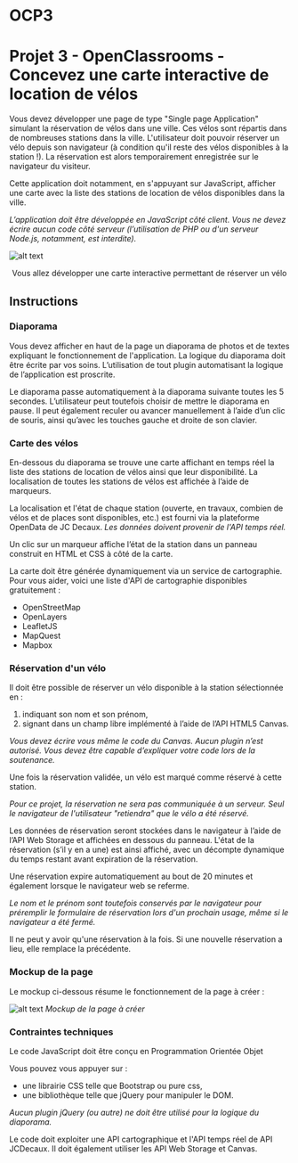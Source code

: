 # OCP3
# Projet 3 - OpenClassrooms - Concevez une carte interactive de location de vélos

Vous devez développer une page de type "Single page Application" simulant la réservation de vélos dans une ville. Ces vélos sont répartis dans de nombreuses stations dans la ville. L'utilisateur doit pouvoir réserver un vélo depuis son navigateur (à condition qu'il reste des vélos disponibles à la station !). La réservation est alors temporairement enregistrée sur le navigateur du visiteur.

Cette application doit notamment, en s'appuyant sur JavaScript, afficher une carte avec la liste des stations de location de vélos disponibles dans la ville. 

*L’application doit être développée en JavaScript côté client. Vous ne devez écrire aucun code côté serveur (l’utilisation de PHP ou d'un serveur Node.js, notamment, est interdite).*

![alt text](https://user.oc-static.com/upload/2018/01/05/15151407813526_velov.png)
<p align="center">Vous allez développer une carte interactive permettant de réserver un vélo</p>

## Instructions

### Diaporama

Vous devez afficher en haut de la page un diaporama de photos et de textes expliquant le fonctionnement de l'application. La logique du diaporama doit être écrite par vos soins. L’utilisation de tout plugin automatisant la logique de l’application est proscrite.

Le diaporama passe automatiquement à la diaporama suivante toutes les 5 secondes. L’utilisateur peut toutefois choisir de mettre le diaporama en pause. Il peut également reculer ou avancer manuellement à l’aide d’un clic de souris, ainsi qu’avec les touches gauche et droite de son clavier.

### Carte des vélos

En-dessous du diaporama se trouve une carte affichant en temps réel la liste des stations de location de vélos ainsi que leur disponibilité.  La localisation de toutes les stations de vélos est affichée à l’aide de marqueurs.

La localisation et l'état de chaque station (ouverte, en travaux, combien de vélos et de places sont disponibles, etc.) est fourni via la plateforme OpenData de JC Decaux.
*Les données doivent provenir de l'API temps réel.*

Un clic sur un marqueur affiche l’état de la station dans un panneau construit en HTML et CSS à côté de la carte. 

La carte doit être générée dynamiquement via un service de cartographie. Pour vous aider, voici une liste d'API de cartographie disponibles gratuitement :

  * OpenStreetMap
  * OpenLayers
  * LeafletJS
  * MapQuest
  * Mapbox

### Réservation d'un vélo

Il doit être possible de réserver un vélo disponible à la station sélectionnée en :

1. indiquant son nom et son prénom,
2. signant dans un champ libre implémenté à l’aide de l’API HTML5 Canvas.

*Vous devez écrire vous même le code du Canvas. Aucun plugin n’est autorisé. Vous devez être capable d’expliquer votre code lors de la soutenance.*

Une fois la réservation validée,  un vélo est marqué comme réservé à cette station.

*Pour ce projet, la réservation ne sera pas communiquée à un serveur. Seul le navigateur de l'utilisateur "retiendra" que le vélo a été réservé.*

Les données de réservation seront stockées dans le navigateur à l’aide de l’API Web Storage et affichées en dessous du panneau. L'état de la réservation (s’il y en a une) est ainsi affiché, avec un décompte dynamique du temps restant avant expiration de la réservation.

Une réservation expire automatiquement au bout de 20 minutes et également lorsque le navigateur web se referme.

*Le nom et le prénom sont toutefois conservés par le navigateur pour préremplir le formulaire de réservation lors d'un prochain usage, même si le navigateur a été fermé.*

Il ne peut y avoir qu'une réservation à la fois. Si une nouvelle réservation a lieu, elle remplace la précédente.

### Mockup de la page

Le mockup ci-dessous résume le fonctionnement de la page à créer :

![alt text](https://user.oc-static.com/upload/2018/09/07/15363337051487_SPAMockup.png)
<i align="center">Mockup de la page à créer</i>

### Contraintes techniques

Le code JavaScript doit être conçu en Programmation Orientée Objet

Vous pouvez vous appuyer sur :

  * une librairie CSS telle que Bootstrap ou pure css,
  * une bibliothèque telle que jQuery pour manipuler le DOM.

*Aucun plugin jQuery (ou autre) ne doit être utilisé pour la logique du diaporama.*

Le code doit exploiter une API cartographique et l'API temps réel de API JCDecaux. Il doit également utiliser les API Web Storage et Canvas.





